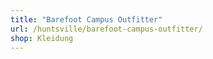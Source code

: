 ```yaml
---
title: "Barefoot Campus Outfitter"
url: /huntsville/barefoot-campus-outfitter/
shop: Kleidung
---
```

